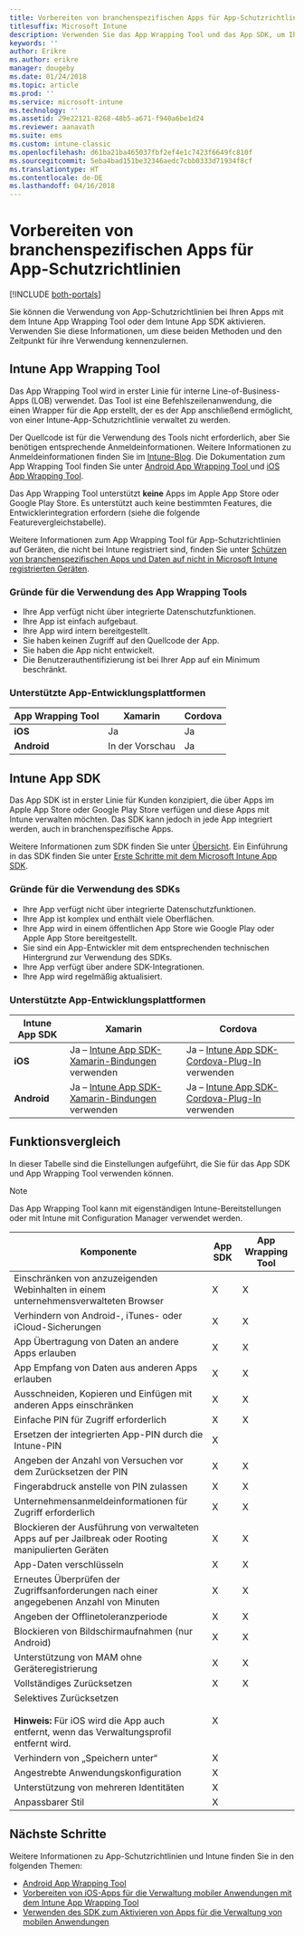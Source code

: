 ```yaml
---
title: Vorbereiten von branchenspezifischen Apps für App-Schutzrichtlinien
titlesuffix: Microsoft Intune
description: Verwenden Sie das App Wrapping Tool und das App SDK, um Ihre benutzerdefinierten Branchenanwendungen für die Verwendung von App-Schutzrichtlinien in Microsoft Intune zu aktivieren.
keywords: ''
author: Erikre
ms.author: erikre
manager: dougeby
ms.date: 01/24/2018
ms.topic: article
ms.prod: ''
ms.service: microsoft-intune
ms.technology: ''
ms.assetid: 29e22121-8268-48b5-a671-f940a6be1d24
ms.reviewer: aanavath
ms.suite: ems
ms.custom: intune-classic
ms.openlocfilehash: d61ba21ba465037fbf2ef4e1c7423f6649fc810f
ms.sourcegitcommit: 5eba4bad151be32346aedc7cbb0333d71934f8cf
ms.translationtype: HT
ms.contentlocale: de-DE
ms.lasthandoff: 04/16/2018
---
```

# <a name="prepare-line-of-business-apps-for-app-protection-policies"></a>Vorbereiten von branchenspezifischen Apps für App-Schutzrichtlinien

[!INCLUDE [both-portals](./includes/note-for-both-portals.md)]

Sie können die Verwendung von App-Schutzrichtlinien bei Ihren Apps mit dem Intune App Wrapping Tool oder dem Intune App SDK aktivieren. Verwenden Sie diese Informationen, um diese beiden Methoden und den Zeitpunkt für ihre Verwendung kennenzulernen.

## <a name="intune-app-wrapping-tool"></a>Intune App Wrapping Tool
Das App Wrapping Tool wird in erster Linie für interne Line-of-Business-Apps (LOB) verwendet. Das Tool ist eine Befehlszeilenanwendung, die einen Wrapper für die App erstellt, der es der App anschließend ermöglicht, von einer Intune-App-Schutzrichtlinie verwaltet zu werden.

Der Quellcode ist für die Verwendung des Tools nicht erforderlich, aber Sie benötigen entsprechende Anmeldeinformationen. Weitere Informationen zu Anmeldeinformationen finden Sie im [Intune-Blog](https://blogs.technet.microsoft.com/enterprisemobility/2015/02/25/how-to-obtain-the-prerequisites-for-the-intune-app-wrapping-tool-for-ios/). Die Dokumentation zum App Wrapping Tool finden Sie unter [Android App Wrapping Tool ](app-wrapper-prepare-android.md) und [iOS App Wrapping Tool](app-wrapper-prepare-ios.md).

Das App Wrapping Tool unterstützt **keine** Apps im Apple App Store oder Google Play Store. Es unterstützt auch keine bestimmten Features, die Entwicklerintegration erfordern (siehe die folgende Featurevergleichstabelle).


Weitere Informationen zum App Wrapping Tool für App-Schutzrichtlinien auf Geräten, die nicht bei Intune registriert sind, finden Sie unter [Schützen von branchenspezifischen Apps und Daten auf nicht in Microsoft Intune registrierten Geräten](/intune-classic/deploy-use/protect-line-of-business-apps-and-data-on-devices-not-enrolled-in-microsoft-intune).

### <a name="reasons-to-use-the-app-wrapping-tool"></a>Gründe für die Verwendung des App Wrapping Tools
* Ihre App verfügt nicht über integrierte Datenschutzfunktionen.
* Ihre App ist einfach aufgebaut.
* Ihre App wird intern bereitgestellt.
* Sie haben keinen Zugriff auf den Quellcode der App.
* Sie haben die App nicht entwickelt.
* Die Benutzerauthentifizierung ist bei Ihrer App auf ein Minimum beschränkt.


### <a name="supported-app-development-platforms"></a>Unterstützte App-Entwicklungsplattformen

|**App Wrapping Tool** | **Xamarin** |**Cordova** |
|------|----|----|
|**iOS** |Ja |Ja |
|**Android**| In der Vorschau |Ja |

## <a name="intune-app-sdk"></a>Intune App SDK
Das App SDK ist in erster Linie für Kunden konzipiert, die über Apps im Apple App Store oder Google Play Store verfügen und diese Apps mit Intune verwalten möchten. Das SDK kann jedoch in jede App integriert werden, auch in branchenspezifische Apps.

Weitere Informationen zum SDK finden Sie unter [Übersicht](app-sdk.md). Ein Einführung in das SDK finden Sie unter [Erste Schritte mit dem Microsoft Intune App SDK](app-sdk-get-started.md).

### <a name="reasons-to-use-the-sdk"></a>Gründe für die Verwendung des SDKs
* Ihre App verfügt nicht über integrierte Datenschutzfunktionen.
* Ihre App ist komplex und enthält viele Oberflächen.
* Ihre App wird in einem öffentlichen App Store wie Google Play oder Apple App Store bereitgestellt.
* Sie sind ein App-Entwickler mit dem entsprechenden technischen Hintergrund zur Verwendung des SDKs.
* Ihre App verfügt über andere SDK-Integrationen.
* Ihre App wird regelmäßig aktualisiert.

### <a name="supported-app-development-platforms"></a>Unterstützte App-Entwicklungsplattformen

|**Intune App SDK** |**Xamarin** |**Cordova**
|------|----|----|
|**iOS**|Ja – [Intune App SDK-Xamarin-Bindungen](app-sdk-xamarin.md) verwenden|Ja – [Intune App SDK-Cordova-Plug-In](app-sdk-cordova.md) verwenden|
|**Android**| Ja – [Intune App SDK-Xamarin-Bindungen](app-sdk-xamarin.md) verwenden|Ja – [Intune App SDK-Cordova-Plug-In](app-sdk-cordova.md) verwenden|

## <a name="feature-comparison"></a>Funktionsvergleich
In dieser Tabelle sind die Einstellungen aufgeführt, die Sie für das App SDK und App Wrapping Tool verwenden können.

> [!NOTE]
> Das App Wrapping Tool kann mit eigenständigen Intune-Bereitstellungen oder mit Intune mit Configuration Manager verwendet werden.

|                                                         Komponente                                                          | App SDK | App Wrapping Tool |
|--------------------------------------------------------------------------------------------------------------------------|---------|-------------------|
|                              Einschränken von anzuzeigenden Webinhalten in einem unternehmensverwalteten Browser                              |    X    |         X         |
|                                        Verhindern von Android-, iTunes- oder iCloud-Sicherungen                                        |    X    |         X         |
|                                         App Übertragung von Daten an andere Apps erlauben                                         |    X    |         X         |
|                                        App Empfang von Daten aus anderen Apps erlauben                                         |    X    |         X         |
|                                      Ausschneiden, Kopieren und Einfügen mit anderen Apps einschränken                                       |    X    |         X         |
|                                              Einfache PIN für Zugriff erforderlich                                               |    X    |         X         |
|                                         Ersetzen der integrierten App-PIN durch die Intune-PIN                                         |    X    |                   |
|                                     Angeben der Anzahl von Versuchen vor dem Zurücksetzen der PIN                                      |    X    |         X         |
|                                             Fingerabdruck anstelle von PIN zulassen                                             |    X    |         X         |
|                                         Unternehmensanmeldeinformationen für Zugriff erforderlich                                         |    X    |         X         |
|                             Blockieren der Ausführung von verwalteten Apps auf per Jailbreak oder Rooting manipulierten Geräten                              |    X    |         X         |
|                                                     App-Daten verschlüsseln                                                     |    X    |         X         |
|                           Erneutes Überprüfen der Zugriffsanforderungen nach einer angegebenen Anzahl von Minuten                            |    X    |         X         |
|                                             Angeben der Offlinetoleranzperiode                                             |    X    |         X         |
|                                           Blockieren von Bildschirmaufnahmen (nur Android)                                            |    X    |         X         |
|                                        Unterstützung von MAM ohne Geräteregistrierung                                         |    X    |         X         |
|                                                        Vollständiges Zurücksetzen                                                         |    X    |         X         |
| Selektives Zurücksetzen <br></br><strong>Hinweis:</strong> Für iOS wird die App auch entfernt, wenn das Verwaltungsprofil entfernt wird. |    X    |                   |
|                                                    Verhindern von „Speichern unter“                                                     |    X    |                   |
|                                            Angestrebte Anwendungskonfiguration                                            |    X    |                   |
|                                                Unterstützung von mehreren Identitäten                                                |    X    |                   |
|                                                    Anpassbarer Stil                                                    |    X    |                   |

## <a name="next-steps"></a>Nächste Schritte

Weitere Informationen zu App-Schutzrichtlinien und Intune finden Sie in den folgenden Themen:

  -  [Android App Wrapping Tool](app-wrapper-prepare-android.md)</br>
  - [Vorbereiten von iOS-Apps für die Verwaltung mobiler Anwendungen mit dem Intune App Wrapping Tool](app-wrapper-prepare-ios.md)</br>
  - [Verwenden des SDK zum Aktivieren von Apps für die Verwaltung von mobilen Anwendungen](/intune-classic/deploy-use/use-the-sdk-to-enable-apps-for-mobile-application-management)
